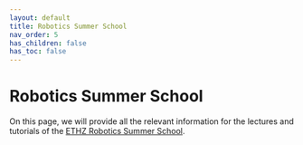 ```yaml
---
layout: default
title: Robotics Summer School
nav_order: 5
has_children: false
has_toc: false
---
```


# Robotics Summer School

On this page, we will provide all the relevant information for the lectures and tutorials of the [ETHZ Robotics Summer School](https://robotics-summerschool.ethz.ch/). 
